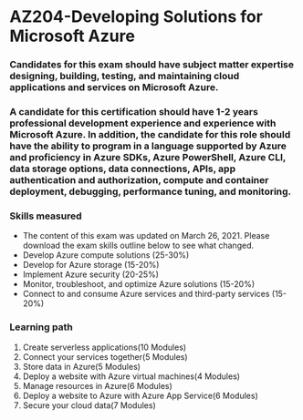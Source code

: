 # AZ204-Developing Solutions for Microsoft Azure

### Candidates for this exam should have subject matter expertise designing, building, testing, and maintaining cloud applications and services on Microsoft Azure.

### A candidate for this certification should have 1-2 years professional development experience and experience with Microsoft Azure. In addition, the candidate for this role should have the ability to program in a language supported by Azure and proficiency in Azure SDKs, Azure PowerShell, Azure CLI, data storage options, data connections, APIs, app authentication and authorization, compute and container deployment, debugging, performance tuning, and monitoring.

### Skills measured
- The content of this exam was updated on March 26, 2021. Please download the exam skills outline below to see what changed.
- Develop Azure compute solutions (25-30%)
- Develop for Azure storage (15-20%)
- Implement Azure security (20-25%)
- Monitor, troubleshoot, and optimize Azure solutions (15-20%)
- Connect to and consume Azure services and third-party services (15-20%)

### Learning path
1. Create serverless applications(10 Modules)
2. Connect your services together(5 Modules)
3. Store data in Azure(5 Modules)
4. Deploy a website with Azure virtual machines(4 Modules)
5. Manage resources in Azure(6 Modules)
6. Deploy a website to Azure with Azure App Service(6 Modules)
7. Secure your cloud data(7 Modules)
